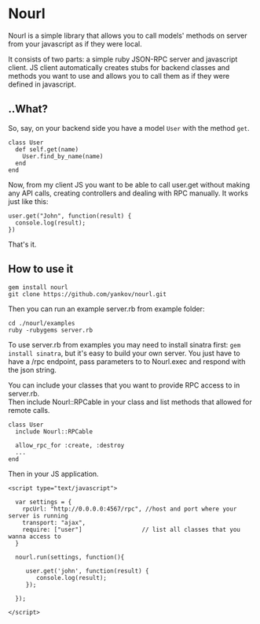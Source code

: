Nourl
=====

Nourl is a simple library that allows you to call models' methods on server from
your javascript as if they were local. 

It consists of two parts: a simple ruby JSON-RPC server and javascript client. 
JS client automatically creates stubs for backend classes and methods you want to use and allows you to call
them as if they were defined in javascript.

..What?
-------
So, say, on your backend side you have a model `User` with the method `get`.

    class User
      def self.get(name)
        User.find_by_name(name)
      end
    end

Now, from my client JS you want to be able to call user.get without making any API calls,
creating controllers and dealing with RPC manually. It works just like this:

    user.get("John", function(result) {
      console.log(result);
    })

That's it.

How to use it
-------------

`gem install nourl`  
`git clone https://github.com/yankov/nourl.git`

Then you can run an example server.rb from example folder:

`cd ./nourl/examples`  
`ruby -rubygems server.rb`

To use server.rb from examples you may need to install sinatra first: `gem install sinatra`, but 
it's easy to build your own server. You just have to have a /rpc endpoint, pass parameters to to Nourl.exec
and respond with the json string.

You can include your classes that you want to provide RPC access to in server.rb.  
Then include Nourl::RPCable in your class and list methods that allowed for remote calls.

    class User
      include Nourl::RPCable
    
      allow_rpc_for :create, :destroy
      ...
    end

Then in your JS application.

    <script type="text/javascript">
    
      var settings = {
        rpcUrl: "http://0.0.0.0:4567/rpc", //host and port where your server is running
        transport: "ajax",
        require: ["user"]                 // list all classes that you wanna access to
      }
    
      nourl.run(settings, function(){
    
         user.get('john', function(result) {
            console.log(result);
         });
        
      }); 
    
    </script>






